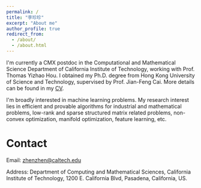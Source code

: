 ```yaml
---
permalink: /
title: "李珍珍"
excerpt: "About me"
author_profile: true
redirect_from: 
  - /about/
  - /about.html
---
```


I'm currently a CMX postdoc in the Computational and Mathematical Science Department of California Institute of Technology, working with Prof. Thomas Yizhao Hou. I obtained my Ph.D. degree from Hong Kong University of Science and Technology, supervised by Prof. ‪Jian-Feng Cai‬. More details can be found in my [CV](https://gitipanda.github.io/cv/).

I'm broadly interested in machine learning problems. My research interest lies in efficient and provable algorithms for industrial and mathematical problems, low-rank and sparse structured matrix related problems, non-convex optimization, manifold optimization, feature learning, etc.

Contact
=====
Email: zhenzhen@caltech.edu

Address: Department of Computing and Mathematical Sciences, California Institute of Technology, 1200 E. California Blvd, Pasadena, California, US.

<!--这些是注释文本，不会显示
What' new
======
**SIAM NEWS**
------
1. SIAM workshop on [Network Science](https://www.siam.org/conferences/CM/Main/ns19), May 22-23, 2019, Utah, US.
1. SIAM conference on [Control and Its Applications](https://www.siam.org/conferences/CM/Main/ct19), June 19-21, ChengDu(My hometown!), 2019.
1. *SIAM conference on [International Congress on Industrial and Applied Mathematics](https://iciam2019.org/)*, July 15-19, Spain.
1. SIAM conference on Optimiztion, May 26-29, 2020, Hong Kong.
1. SIAM conference on Imaging Science, July 6-9, 2020, Ontario, Canada.
**IPAM NEWS**
------
1. SIAM conference on [Analytic Algorithmics and Cominatorics](https://www.siam.org/conferences/CM/Main/analco19), Jan 6-7, 2019, California, US.
1. SIAM conference on [Computational Science and Engineering](https://www.siam.org/conferences/CM/Main/cse19), Feb 25- Mar,1, 2019, Washington, US.
1. Workshop on [Geometry of Big Data](http://www.ipam.ucla.edu/programs/workshops/workshop-iii-geometry-of-big-data/?tab=overview), April 29- May3, 2019.
1. SIAM conference on [Data Mining](https://www.siam.org/conferences/CM/Main/sdm19), May 2-4, 2019, Alberta, Canada. 
1. Workshop on [Deep Geometric Learning of Big Data and Applications](http://www.ipam.ucla.edu/programs/workshops/workshop-iv-deep-geometric-learning-of-big-data-and-applications/), May 20-24, 2019.
-->

